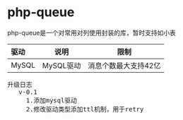 # php-queue

php-queue是一个对常用对列使用封装的库，暂时支持如小表


| 驱动      |     说明 |限制|
| :--------| --------|-------|
| MySQL    |   MySQL驱动 |消息个数最大支持42亿|


<pre>
升级日志
   v-0.1
     1.添加mysql驱动
     2.修改驱动类型添加ttl机制，用于retry
</pre>